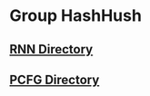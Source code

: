 # Group HashHush
## [RNN Directory](https://github.com/ECS153/final-project-hash-hush/tree/master/src/rnn)
## [PCFG Directory](https://github.com/ECS153/final-project-hash-hush/tree/master/src/pcfg)
